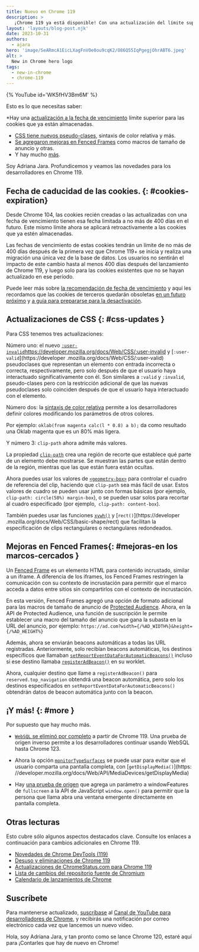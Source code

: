```yaml
---
title: Nuevo en Chrome 119
description: >
   ¡Chrome 119 ya está disponible! Con una actualización del límite superior de fecha de vencimiento para las cookies que ya están almacenadas. CSS tiene nuevas pseudoclases, sintaxis de color relativa, Fenced Freame tiene mejoras como macros de tamaño de anuncio,y hay mucho más.
layout: 'layouts/blog-post.njk'
date: 2023-10-31
authors:
  - ajara
hero: 'image/SeARmcA1EicLXagFnVOe0ou9cqK2/O86Q55IqPgegjOhrABT6.jpeg'
alt: >
  New in Chrome hero logo
tags:
  - new-in-chrome
  - chrome-119
---
```


{% YouTube id='WK5fHV3Bm6M' %}

Esto es lo que necesitas saber:

*Hay una [actualización a la fecha de vencimiento](#cookies-expiration) límite superior para las cookies que ya están almacenadas.
* [CSS tiene nuevos pseudo-clases](#css-updates), sintaxis de color relativa y más.
* [Se agregaron mejoras en Fenced Frames](#fenced-frames-improvements) como macros de tamaño de anuncio y otras.
* Y hay mucho [más](#more).

Soy Adriana Jara. Profundicemos y veamos las novedades para los desarrolladores en Chrome 119.

## Fecha de caducidad de las cookies. {: #cookies-expiration}

Desde Chrome 104, las cookies recién creadas o las actualizadas con una fecha de vencimiento tienen esa fecha limitada a no más de 400 días en el futuro. Este mismo límite ahora se aplicará retroactivamente a las cookies que ya estén almacenadas.

Las fechas de vencimiento de estas cookies tendrán un límite de no más de 400 días después de la primera vez que Chrome 119+ se inicia y realiza una migración una única vez de la base de datos. Los usuarios no sentirán el impacto de este cambio hasta al menos 400 días después del lanzamiento de Chrome 119, y luego solo para las cookies existentes que no se hayan actualizado en ese período.

Puede leer más sobre [la recomendación de fecha de vencimiento](https://httpwg.org/http-extensions/draft-ietf-httpbis-rfc6265bis.html#name-the-expires-attribute) y aquí les recordamos que las cookies de terceros quedarán obsoletas [en un futuro próximo](https://privacysandbox.com/news/the-next-stages-of-privacy-sandbox-general-availability) y [a guía para prepararse para la desactivación](/docs/privacy-sandbox/third-party-cookie-phase-out).

## Actualizaciones de CSS {: #css-updates }

Para CSS tenemos tres actualizaciones:

Número uno: el nuevo [`:user-invalid`]()https://developer.mozilla.org/docs/Web/CSS/:user-invalid y [`:user-valid`](https://developer .mozilla.org/docs/Web/CSS/:user-valid) pseudoclases que representan un elemento con entrada incorrecta o correcta, respectivamente, pero solo después de que el usuario haya interactuado significativamente con él. Son similares a `:valid` y `:invalid`, pseudo-clases pero con la restricción adicional de que las nuevas pseudoclases solo coinciden después de que el usuario haya interactuado con el elemento.

Número dos: la [sintaxis de color relativa](/blog/css-relative-color-syntax/) permite a los desarrolladores definir colores modificando los parámetros de otros colores.

Por ejemplo: `oklab(from magenta calc(l * 0.8) a b);` da como resultado una Oklab magenta que es un 80% más ligera.

Y número 3: `clip-path` ahora admite más valores.

La propiedad [`clip-path`](https://developer.mozilla.org/docs/Web/CSS/clip-path) crea una región de recorte que establece qué parte de un elemento debe mostrarse. Se muestran las partes que están dentro de la región, mientras que las que están fuera están ocultas.

Ahora puedes usar los valores de [`<geometry-box>`](https://developer.mozilla.org/docs/Web/CSS/clip-path#geometry-box) para controlar el cuadro de referencia del clip, haciendo que `clip-path` sea más fácil de usar. Estos valores de cuadro se pueden usar junto con formas básicas (por ejemplo, `clip-path: circle(50%) margin-box`), o se pueden usar solos para recortar al cuadro especificado (por ejemplo,` clip-path: content-box`).

También puedes usar las funciones [`xywh()`](https://developer.mozilla.org/docs/Web/CSS/basic-shape/xywh) y [`rect()`](https://developer .mozilla.org/docs/Web/CSS/basic-shape/rect) que facilitan la especificación de clips rectangulares o rectangulares redondeados.


## Mejoras en Fenced Frames{: #mejoras-en los marcos-cercados }

Un [Fenced Frame](/docs/privacy-sandbox/fenced-frame/) es un elemento HTML para contenido incrustado, similar a un iframe. A diferencia de los iframes, los Fenced Frames restringen la comunicación con su contexto de incrustación para permitir que el marco acceda a datos entre sitios sin compartirlos con el contexto de incrustación.

En esta versión, Fenced Frames agregó una opción de formato adicional para las macros de tamaño de anuncio de [Protected Audience](/docs/privacy-sandbox/protected-audience). Ahora, en la API de Protected Audience, una función de suscripción le permite establecer una macro del tamaño del anuncio que gana la subasta en la URL del anuncio, por ejemplo:
`https://ad.com?width={/%AD_WIDTH%}&height={/%AD_HEIGHT%}`

Además, ahora se enviarán beacons automáticas a todas las URL registradas. Anteriormente, solo recibían beacons automáticas, los destinos específicos que llamaban [`setReportEventDataForAutomaticBeacons()`](https://github.com/WICG/turtledove/blob/main/Fenced_Frames_Ads_Reporting.md#api-to-populate-event-data-for-reservedtop_navigation) incluso si ese destino llamaba [`registerAdBeacon()`](https://github.com/WICG/turtledove/blob/main/Fenced_Frames_Ads_Reporting.md#registeradbeacon) en su worklet.

Ahora, cualquier destino que llame a `registerAdBeacon()` para `reserved.top_navigation` obtendrá una beacon automática, pero solo los destinos especificados en `setReportEventDataForAutomaticBeacons()` obtendrán datos de beacon automática junto con la beacon.

## ¡Y más! {: #more }

Por supuesto que hay mucho más.

* [`WebSQL` se eliminó por completo](/blog/deprecating-web-sql/) a partir de Chrome 119. Una prueba de origen inverso permite a los desarrolladores continuar usando WebSQL hasta Chrome 123.

* Ahora la opción [`monitorTypeSurfaces`](/docs/web-platform/screen-sharing-controls/#monitorTypeSurfaces) se puede usar para evitar que el usuario comparta una pantalla completa, con [`getDisplayMedia()`](https: //developer.mozilla.org/docs/Web/API/MediaDevices/getDisplayMedia)

* Hay [una prueba de origen](/origintrials/#/view_trial/106960491150049281) que agrega un parámetro a windowFeatures de `fullscreen` a la API de JavaScript `window.open()` para permitir que la persona que llama abra una ventana emergente directamente en pantalla completa.

## Otras lecturas

Esto cubre sólo algunos aspectos destacados clave. Consulte los enlaces a continuación para
cambios adicionales en Chrome 119.

* [Novedades de Chrome DevTools (119)](/blog/new-in-devtools-119/)
* [Desuso y eliminaciones de Chrome 119](/blog/deps-rems-119/)
* [Actualizaciones de ChromeStatus.com para Chrome 119](https://chromestatus.com/features#milestone%3D119)
* [Lista de cambios del repositorio fuente de Chromium](https://chromium.googlesource.com/chromium/src/+log/118.0.5993.116..119.0.6045.63)
* [Calendario de lanzamientos de Chrome](https://chromiumdash.appspot.com/schedule)

## Suscríbete

Para mantenerse actualizado, [suscríbase](https://goo.gl/6FP1a5) al
[Canal de YouTube para desarrolladores de Chrome](https://www.youtube.com/user/ChromeDevelopers/),
y recibirás una notificación por correo electrónico cada vez que lancemos un nuevo vídeo.

Hola, soy Adriana Jara, y tan pronto como se lance Chrome 120, estaré aquí para
¡Contarles que hay de nuevo en Chrome!